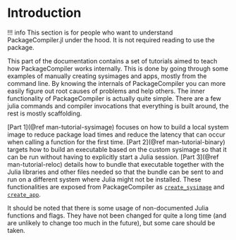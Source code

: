 # Introduction

!!! info
    This section is for people who want to understand PackageCompiler.jl under
    the hood. It is not required reading to use the package.

This part of the documentation contains a set of tutorials aimed to teach how
PackageCompiler works internally. This is done by going through some examples
of manually creating sysimages and apps, mostly from the command line.
By knowing the internals of PackageCompiler you can more easily figure out
root causes of problems and help others. The inner functionality of PackageCompiler
is actually quite simple. There are a few julia commands and compiler invocations
that everything is built around, the rest is mostly scaffolding.

[Part 1](@ref man-tutorial-sysimage) focuses on how to build a local system
image to reduce package load times and reduce the latency that can occur when
calling a function for the first time. [Part 2](@ref man-tutorial-binary)
targets how to build an executable based on the custom sysimage so that it can
be run without having to explicitly start a Julia session. [Part 3](@ref man-tutorial-reloc)
details how to bundle that executable together with the Julia libraries and
other files needed so that the bundle can be sent to and run on a different
system where Julia might not be installed. These functionalities are exposed
from PackageCompiler as [`create_sysimage`](@ref) and [`create_app`](@ref).

It should be noted that there is some usage of non-documented Julia functions
and flags.  They have not been changed for quite a long time (and are unlikely
to change too much in the future), but some care should be taken.

